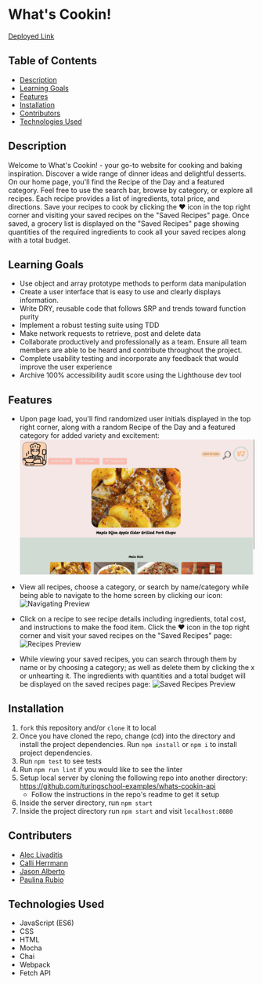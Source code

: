 # What's Cookin!

[Deployed Link](https://jalbe0076.github.io/whats-cookin/) 

## Table of Contents
* [Description](#Description)
* [Learning Goals](#Learning-Goals)
* [Features](#Features)
* [Installation](#Installation)
* [Contributors](#Contributors)
* [Technologies Used](#Technologies-Used)

## Description
Welcome to What's Cookin! - your go-to website for cooking and baking inspiration. Discover a wide range of dinner ideas and delightful desserts. On our home page, you'll find the Recipe of the Day and a featured category. Feel free to use the search bar, browse by category, or explore all recipes. Each recipe provides a list of ingredients, total price, and directions. Save your recipes to cook by clicking the ❤️ icon in the top right corner and visiting your saved recipes on the "Saved Recipes" page. Once saved, a grocery list is displayed on the "Saved Recipes" page showing quantities of the required ingredients to cook all your saved recipes along with a total budget. 

## Learning Goals
- Use object and array prototype methods to perform data manipulation
- Create a user interface that is easy to use and clearly displays information.
- Write DRY, reusable code that follows SRP and trends toward function purity
- Implement a robust testing suite using TDD
- Make network requests to retrieve, post and delete data
- Collaborate productively and professionally as a team. Ensure all team members are able to be heard and contribute throughout the project.
- Complete usability testing and incorporate any feedback that would improve the user experience
- Archive 100% accessibility audit score using the Lighthouse dev tool

## Features
- Upon page load, you'll find randomized user initials displayed in the top right corner, along with a random Recipe of the Day and a featured category for added variety and excitement:
![Home Screen Preview](src/gifs/Home-Screen.gif)

- View all recipes, choose a category, or search by name/category while being able to navigate to the home screen by clicking our icon:
![Navigating Preview](src/gifs/Navigation.gif)

- Click on a recipe to see recipe details including ingredients, total cost, and instructions to make the food item. Click the ❤️ icon in the top right corner and visit your saved recipes on the "Saved Recipes" page:
![Recipes Preview](src/gifs/Recipes.gif)

- While viewing your saved recipes, you can search through them by name or by choosing a category; as well as delete them by clicking the x or unhearting it. The ingredients with quantities and a total budget will be displayed on the saved recipes page:
![Saved Recipes Preview](src/gifs/grocery-list.gif)

## Installation
1. `fork` this repository and/or `clone` it to local
1. Once you have cloned the repo, change (cd) into the directory and install the project dependencies. Run `npm install` or `npm i` to install project dependencies.
1. Run `npm test` to see tests
1. Run `npm run lint` if you would like to see the linter
1. Setup local server by cloning the following repo into another directory: https://github.com/turingschool-examples/whats-cookin-api
    - Follow the instructions in the repo's readme to get it setup
1. Inside the server directory, run `npm start`
1. Inside the project directory run `npm start` and visit `localhost:8080`

## Contributers
- [Alec Livaditis](https://github.com/alivaditis)
- [Calli Herrmann](https://github.com/CaliHam/)
- [Jason Alberto](https://github.com/jalbe0076)
- [Paulina Rubio](https://github.com/paulina-isabel)

## Technologies Used
- JavaScript (ES6)
- CSS
- HTML
- Mocha
- Chai
- Webpack
- Fetch API
